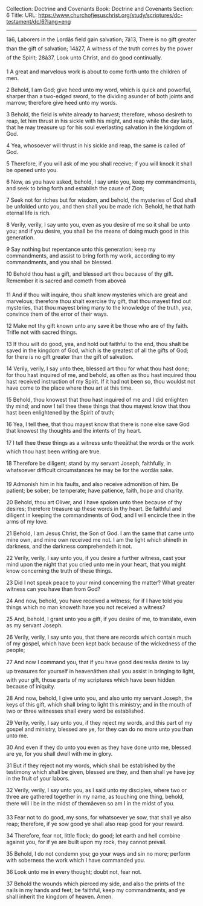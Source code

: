 Collection: Doctrine and Covenants
Book: Doctrine and Covenants
Section: 6
Title: 
URL: https://www.churchofjesuschrist.org/study/scriptures/dc-testament/dc/6?lang=eng

---

1â6, Laborers in the Lordâs field gain salvation; 7â13, There is no gift greater than the gift of salvation; 14â27, A witness of the truth comes by the power of the Spirit; 28â37, Look unto Christ, and do good continually.

1 A great and marvelous work is about to come forth unto the children of men.

2 Behold, I am God; give heed unto my word, which is quick and powerful, sharper than a two-edged sword, to the dividing asunder of both joints and marrow; therefore give heed unto my words.

3 Behold, the field is white already to harvest; therefore, whoso desireth to reap, let him thrust in his sickle with his might, and reap while the day lasts, that he may treasure up for his soul everlasting salvation in the kingdom of God.

4 Yea, whosoever will thrust in his sickle and reap, the same is called of God.

5 Therefore, if you will ask of me you shall receive; if you will knock it shall be opened unto you.

6 Now, as you have asked, behold, I say unto you, keep my commandments, and seek to bring forth and establish the cause of Zion;

7 Seek not for riches but for wisdom, and behold, the mysteries of God shall be unfolded unto you, and then shall you be made rich. Behold, he that hath eternal life is rich.

8 Verily, verily, I say unto you, even as you desire of me so it shall be unto you; and if you desire, you shall be the means of doing much good in this generation.

9 Say nothing but repentance unto this generation; keep my commandments, and assist to bring forth my work, according to my commandments, and you shall be blessed.

10 Behold thou hast a gift, and blessed art thou because of thy gift. Remember it is sacred and cometh from aboveâ

11 And if thou wilt inquire, thou shalt know mysteries which are great and marvelous; therefore thou shalt exercise thy gift, that thou mayest find out mysteries, that thou mayest bring many to the knowledge of the truth, yea, convince them of the error of their ways.

12 Make not thy gift known unto any save it be those who are of thy faith. Trifle not with sacred things.

13 If thou wilt do good, yea, and hold out faithful to the end, thou shalt be saved in the kingdom of God, which is the greatest of all the gifts of God; for there is no gift greater than the gift of salvation.

14 Verily, verily, I say unto thee, blessed art thou for what thou hast done; for thou hast inquired of me, and behold, as often as thou hast inquired thou hast received instruction of my Spirit. If it had not been so, thou wouldst not have come to the place where thou art at this time.

15 Behold, thou knowest that thou hast inquired of me and I did enlighten thy mind; and now I tell thee these things that thou mayest know that thou hast been enlightened by the Spirit of truth;

16 Yea, I tell thee, that thou mayest know that there is none else save God that knowest thy thoughts and the intents of thy heart.

17 I tell thee these things as a witness unto theeâthat the words or the work which thou hast been writing are true.

18 Therefore be diligent; stand by my servant Joseph, faithfully, in whatsoever difficult circumstances he may be for the wordâs sake.

19 Admonish him in his faults, and also receive admonition of him. Be patient; be sober; be temperate; have patience, faith, hope and charity.

20 Behold, thou art Oliver, and I have spoken unto thee because of thy desires; therefore treasure up these words in thy heart. Be faithful and diligent in keeping the commandments of God, and I will encircle thee in the arms of my love.

21 Behold, I am Jesus Christ, the Son of God. I am the same that came unto mine own, and mine own received me not. I am the light which shineth in darkness, and the darkness comprehendeth it not.

22 Verily, verily, I say unto you, if you desire a further witness, cast your mind upon the night that you cried unto me in your heart, that you might know concerning the truth of these things.

23 Did I not speak peace to your mind concerning the matter? What greater witness can you have than from God?

24 And now, behold, you have received a witness; for if I have told you things which no man knoweth have you not received a witness?

25 And, behold, I grant unto you a gift, if you desire of me, to translate, even as my servant Joseph.

26 Verily, verily, I say unto you, that there are records which contain much of my gospel, which have been kept back because of the wickedness of the people;

27 And now I command you, that if you have good desiresâa desire to lay up treasures for yourself in heavenâthen shall you assist in bringing to light, with your gift, those parts of my scriptures which have been hidden because of iniquity.

28 And now, behold, I give unto you, and also unto my servant Joseph, the keys of this gift, which shall bring to light this ministry; and in the mouth of two or three witnesses shall every word be established.

29 Verily, verily, I say unto you, if they reject my words, and this part of my gospel and ministry, blessed are ye, for they can do no more unto you than unto me.

30 And even if they do unto you even as they have done unto me, blessed are ye, for you shall dwell with me in glory.

31 But if they reject not my words, which shall be established by the testimony which shall be given, blessed are they, and then shall ye have joy in the fruit of your labors.

32 Verily, verily, I say unto you, as I said unto my disciples, where two or three are gathered together in my name, as touching one thing, behold, there will I be in the midst of themâeven so am I in the midst of you.

33 Fear not to do good, my sons, for whatsoever ye sow, that shall ye also reap; therefore, if ye sow good ye shall also reap good for your reward.

34 Therefore, fear not, little flock; do good; let earth and hell combine against you, for if ye are built upon my rock, they cannot prevail.

35 Behold, I do not condemn you; go your ways and sin no more; perform with soberness the work which I have commanded you.

36 Look unto me in every thought; doubt not, fear not.

37 Behold the wounds which pierced my side, and also the prints of the nails in my hands and feet; be faithful, keep my commandments, and ye shall inherit the kingdom of heaven. Amen.
